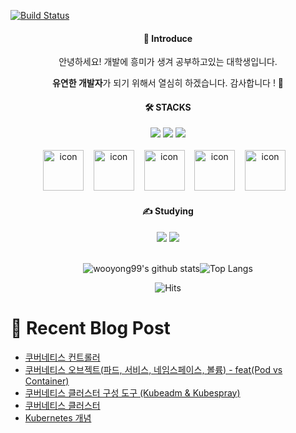 [![Build Status](https://capsule-render.vercel.app/api?type=waving&color=EEFF00,100:254EDB&animation=fadeIn&desc=by%20Giyhub&descSize=15&descAlign=69&descAlignY=52&text=Yong%27s%20Profile&fontSize=60&fontColor=fcffff&fontAlignY=39&height=250&stroke=ceeae5)](https://travis-ci.org/joemccann/dillinger)

<div align="center">
<h4>📣 Introduce</h4>
안녕하세요! 개발에 흥미가 생겨 공부하고있는 대학생입니다.
                
                
<b>유연한 개발자</b>가 되기 위해서 열심히 하겠습니다. 감사합니다 ! 🙌
</div>

    
<div align=center>
<h4>🛠️ STACKS</h4>
<img src="https://img.shields.io/badge/HTML5-E34F26?style=flat-logo&logo=HTML5&logoColor=white"/>
<img src="https://img.shields.io/badge/CSS3-1572B6?style=flat-logo&logo=css3&logoColor=white">
<img src="https://img.shields.io/badge/JavaScript-F7DF1E?style=flat-logo&logo=JavaScript&logoColor=white"><br/>
<br/>
<img src="https://techstack-generator.vercel.app/java-icon.svg" alt="icon" width="65" height="65" />&nbsp;&nbsp;&nbsp;
<img src="https://techstack-generator.vercel.app/mysql-icon.svg" alt="icon" width="65" height="65" />&nbsp;&nbsp;&nbsp;
<img src="https://techstack-generator.vercel.app/aws-icon.svg" alt="icon" width="65" height="65" />&nbsp;&nbsp;&nbsp;
<img src="https://techstack-generator.vercel.app/python-icon.svg" alt="icon" width="65" height="65" />&nbsp;&nbsp;&nbsp;
<img src="https://techstack-generator.vercel.app/django-icon.svg" alt="icon" width="65" height="65" />&nbsp;&nbsp;&nbsp;

</div>
    
    
<div align=center>
<h4>✍️ Studying</h4>
<img src="https://img.shields.io/badge/Spring Boot-6DB33F?style=flat-logo&logo=Spring Boot&logoColor=white"/>
<img src="https://img.shields.io/badge/Linux-FCC624?style=flat-logo&logo=Linux&logoColor=white">
  
</div>

<br>

<div align=center>

![wooyong99's github stats](https://github-readme-stats.vercel.app/api?username=wooyong99&show_icons=true)![Top Langs](https://github-readme-stats.vercel.app/api/top-langs/?username=wooyong99&layout=compact&card_width=300)

</div>

<div align=center>

![Hits](https://hits.seeyoufarm.com/api/count/incr/badge.svg?url=https%3A%2F%2Fgithub.com%2Fwooyong99&count_bg=%234CAED5&title_bg=%23BCC4C6&icon=&icon_color=%23FFFFFF&title=hits&edge_flat=false)

</div>

<div>
  
# 📄 Recent Blog Post 

<!-- BLOG-POST-LIST:START -->
- [쿠버네티스 컨트롤러](https://velog.io/@wooyong99/%EC%BF%A0%EB%B2%84%EB%84%A4%ED%8B%B0%EC%8A%A4-%EC%BB%A8%ED%8A%B8%EB%A1%A4%EB%9F%AC)
- [쿠버네티스 오브젝트&lpar;파드, 서비스, 네임스페이스, 볼륨&rpar; - feat&lpar;Pod vs Container&rpar;](https://velog.io/@wooyong99/%EC%BF%A0%EB%B2%84%EB%84%A4%ED%8B%B0%EC%8A%A4-%EC%98%A4%EB%B8%8C%EC%A0%9D%ED%8A%B8%ED%8C%8C%EB%93%9C-%EC%84%9C%EB%B9%84%EC%8A%A4-%EB%84%A4%EC%9E%84%EC%8A%A4%ED%8E%98%EC%9D%B4%EC%8A%A4-%EB%B3%BC%EB%A5%A8-featPod-vs-Container)
- [쿠버네티스 클러스터 구성 도구 &lpar;Kubeadm &amp; Kubespray&rpar;](https://velog.io/@wooyong99/%EC%BF%A0%EB%B2%84%EB%84%A4%ED%8B%B0%EC%8A%A4-%ED%81%B4%EB%9F%AC%EC%8A%A4%ED%84%B0-%EA%B5%AC%EC%84%B1-%EB%8F%84%EA%B5%AC-Kubeadm-Kubespray)
- [쿠버네티스 클러스터](https://velog.io/@wooyong99/%EC%BF%A0%EB%B2%84%EB%84%A4%ED%8B%B0%EC%8A%A4-%ED%81%B4%EB%9F%AC%EC%8A%A4%ED%84%B0)
- [Kubernetes 개념](https://velog.io/@wooyong99/Kubernetes-%EA%B0%9C%EB%85%90)
<!-- BLOG-POST-LIST:END -->

</div>
</div>
